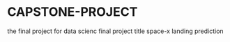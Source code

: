 # CAPSTONE-PROJECT
the final project for data scienc 
final project title space-x landing prediction
